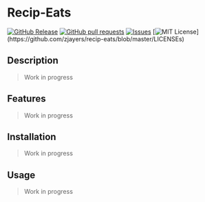 # Recip-Eats
[![GitHub Release](https://img.shields.io/github/release/zjayers/recip-eats.svg?style=flat)]()
[![GitHub pull requests](https://img.shields.io/github/issues-pr/zjayers/recip-eats.svg?style=flat)]()
[![Issues](https://img.shields.io/github/issues-raw/zjayers/recip-eats.svg?maxAge=25000)](https://github.com/zjayers/recip-eats/issues)
[![MIT License](https://img.shields.io/apm/l/atomic-ui.svg?)](https://github.com/zjayers/recip-eats/blob/master/LICENSEs)

## Description

> Work in progress

## Features

> Work in progress

## Installation

> Work in progress

## Usage

> Work in progress